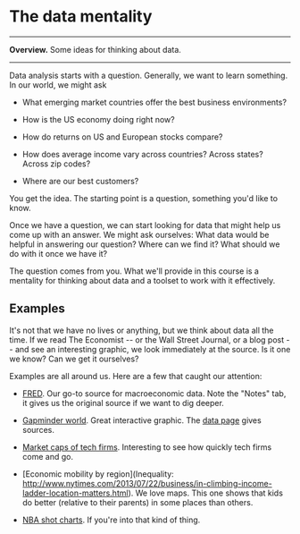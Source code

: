 # The data mentality


---
**Overview.** Some ideas for thinking about data. 

---


Data analysis starts with a question.  Generally, we want to learn something.  In our world, we might ask

* What emerging market countries offer the best business environments?

* How is the US economy doing right now?  

* How do returns on US and European stocks compare?    

* How does average income vary across countries?  Across states?  Across zip codes?  

* Where are our best customers?  

You get the idea.  The starting point is a question, something you'd like to know.  

Once we have a question, we can start looking for data that might help us come up with an answer. We might ask ourselves:  What data would be helpful in answering our question?  Where can we find it?  What should we do with it once we have it?  

The question comes from you.  What we'll provide in this course is a mentality for thinking about data and a toolset to work with it effectively.  


## Examples 

It's not that we have no lives or anything, but we think about data all the time.  If we read The Economist -- or the Wall Street Journal, or a blog post -- and see an interesting graphic, we look immediately at the source.  Is it one we know?  Can we get it ourselves?    

Examples are all around us.  Here are a few that caught our attention:  

* [FRED](https://research.stlouisfed.org/fred2/series/GDP).  Our go-to source for macroeconomic data.  Note the "Notes" tab, it gives us the original source if we want to dig deeper.  

* [Gapminder world](http://www.gapminder.org/world/).  Great interactive graphic.  The [data page](http://www.gapminder.org/data/) gives sources.  

* [Market caps of tech firms](http://www.economist.com/techfirms).  Interesting to see how quickly tech firms come and go.  

* [Economic mobility by region](Inequality:  http://www.nytimes.com/2013/07/22/business/in-climbing-income-ladder-location-matters.html).  We love maps.  This one shows that kids do better (relative to their parents) in some places than others.  

* [NBA shot charts](http://savvastjortjoglou.com/nba-shot-sharts.html).  If you're into that kind of thing.  


